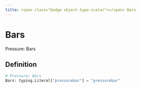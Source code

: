 ```yaml
---
title: <span class="badge object-type-scalar"></span> Bars
---
```

# <span class="badge object-type-scalar"></span> Bars

Pressure: Bars

## Definition

```python
# Pressure: Bars
Bars: typing.Literal["pressurebar"] = "pressurebar"
```
